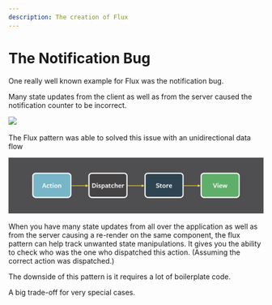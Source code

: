 ```yaml
---
description: The creation of Flux
---
```


# The Notification Bug

One really well known example for Flux was the notification bug.

Many state updates from the client as well as from the server caused the notification counter to be incorrect.

![](https://encrypted-tbn0.gstatic.com/images?q=tbn:ANd9GcQZg7-aVRfctv-NUbESjrQJJDrn_GESCDvHByDpK-XPi_HyQ_Mr_w&s)

The Flux pattern was able to solved this issue with an unidirectional data flow

![](.gitbook/assets/flux-simple-f8-diagram-1300w.png)

When you have many state updates from all over the application as well as from the server causing a re-render on the same component, the flux pattern can help track unwanted state manipulations. It gives you the ability to check who was the one who dispatched this action. \(Assuming the correct action was dispatched.\)

The downside of this pattern is it requires a lot of boilerplate code.

A big trade-off for very special cases.

